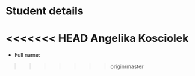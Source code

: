 # Student details
<<<<<<< HEAD
Angelika Kosciolek
=======

- Full name: <please write here your full name>
>>>>>>> origin/master
